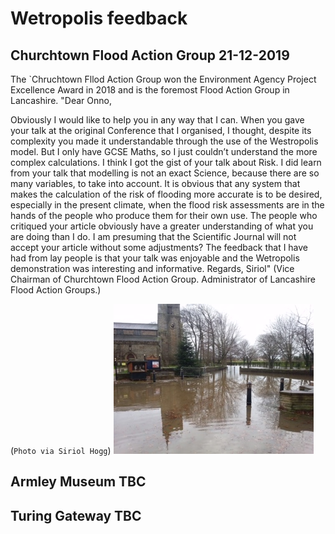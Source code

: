 # Wetropolis feedback

## Churchtown Flood Action Group  21-12-2019
The `Chruchtown Fllod Action Group won the Environment Agency Project Excellence Award in 2018 and is the foremost Flood Action Group in Lancashire.
"Dear Onno, 

Obviously I would like to help you in any way that I can. When  you gave your talk at the original Conference that I organised, I thought, despite its complexity you made it understandable through the use of the Westropolis model. But I only have GCSE Maths, so I just couldn’t understand the more complex calculations.  I think I got the gist of your talk about Risk. I did learn  from your talk that modelling is not an exact Science, because there are so many variables, to take into account. It is obvious that any system that makes the calculation of the risk of flooding more accurate is to be desired, especially in the present climate, when the flood risk assessments are in the hands of the people who produce them for their own use. The people who critiqued your article obviously have a greater understanding of what you are doing than I do. I am presuming that the Scientific Journal  will not accept your article without some adjustments? 
The feedback that I have had from lay people is that your talk was enjoyable and the  Wetropolis demonstration was interesting and informative. 
Regards, Siriol" (Vice Chairman of Churchtown Flood Action Group. Administrator of Lancashire Flood Action Groups.) 

(```Photo via Siriol Hogg```) ![PhotoCT](image0.jpeg)

## Armley Museum TBC

## Turing Gateway TBC
